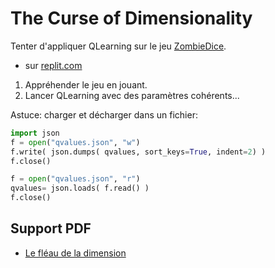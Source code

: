 # The Curse of Dimensionality

Tenter d'appliquer QLearning sur le jeu [ZombieDice](../gameZombies/intro.md).

* sur [replit.com](https://replit.com/repls/@ChefProjetIA21/jeu-ZombieDice)

1. Appréhender le jeu en jouant.
2. Lancer QLearning avec des paramètres cohérents...

Astuce: charger et décharger dans un fichier:

```python
import json
f = open("qvalues.json", "w")
f.write( json.dumps( qvalues, sort_keys=True, indent=2) )
f.close()

f = open("qvalues.json", "r")
qvalues= json.loads( f.read() )
f.close()
```


## Support PDF

* [Le fléau de la dimension](https://raw.githubusercontent.com/ceri-num/module-DUU/master/notions/the-curse.pdf)
